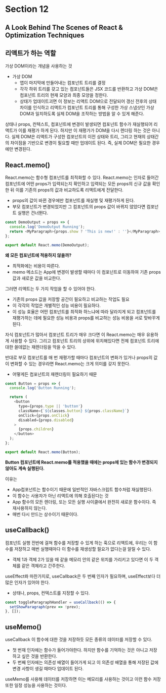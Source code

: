 # Section 12

## A Look Behind The Scenes of React & Optimization Techniques

## 리액트가 하는 역할

가상 DOM이라는 개념을 사용하는 것

- 가상 DOM
  - 앱이 마지막에 만들어내는 컴포넌트 트리를 결정
  - 각각 하위 트리를 갖고 있는 컴포넌트들은 JSX 코드를 반환하고 가상 DOM은 컴포넌트 트리의 현재 모양과 최종 모양을 정한다.
  - 상태가 업데이트괴면 이 정보는 리액트 DOM으로 전달되어 갱신 전후의 상태 차이를 인식하고 리액트가 컴포넌트 트리를 통해 구성한 가상 스냅샷인 가상 DOM과 일치하도록 실제 DOM을 조작하는 방법을 알 수 있게 해준다.

상태나 props, 컨텍스트, 컴포넌트에 변경이 발생되면 컴포넌트 함수가 재실행되어 리액트가 이를 재평가 하게 된다.
하지만 이 재평가가 DOM을 다시 렌더링 하는 것은 아니다.
실제 DOM은 리액트가 구성한 컴포넌트의 이전 상태와 트리, 그리고 현재의 상태간의 차이점을 기반으로 변경이 필요할 때만 업데이트 된다. 즉, 실제 DOM은 필요한 경우에만 변경된다.

## React.memo()

React.memo는 함수형 컴포넌트를 최적화할 수 있다.
React.memo는 인자로 들어간 컴포넌트에 어떤 props가 입력되는지 확인하고 입력되는 모든 props의 신규 값을 확인한 뒤 이를 기존의 props의 값과 비교하도록 리액트에게 전달한다.

- props의 값이 바뀐 경우에만 컴포넌트를 재실행 및 재평가하게 된다.
- 부모 컴포넌트가 변경되었지만 그 컴포넌트의 props 값이 바뀌지 않았다면 컴포넌트 실행은 건너뛴다.

```js
const DemoOutput = props => {
  console.log('DemoOutput Running');
  return <MyParagraph>{props.show ? 'This is new!' : ''}</MyParagraph>;
};

export default React.memo(DemoOutput);
```

**왜 모든 컴포넌트에 적용하지 않을까?**

- 최적화에는 비용이 따른다.
- memo 메소드는 App에 변경이 발생할 때마다 이 컴포넌트로 이동하여 기존 props 값과 새로운 값을 비교한다.

그러면 리액트는 두 가지 작업을 할 수 있어야 한다.

- 기존의 props 값을 저장할 공간이 필요하고 비교하는 작업도 필요
- 이 각각의 작업은 개별적인 성능 비용이 필요하다.
- 이 성능 효율은 어떤 컴포넌트를 최적화 하느냐에 따라 달라지게 되고 컴포넌트를 재평가하는 데에 필요한 성능 비용과 props를 비교하는 성능 비용을 서로 맞바꾸게 된다.

자식 컴포넌트가 많아서 컴포넌트 트리가 매우 크다면 이 React.memo는 매우 유용하게 사용할 수 있다. 그리고 컴포넌트 트리의 상위에 위치해있다면 전체 컴포넌트 트리에 대한 쓸데없는 재렌더링을 막을 수 있다.

반대로 부모 컴포넌트를 매 번 재평가할 때마다 컴포넌트의 변화가 있거나 props의 값이 변화할 수 있는 경우라면 React.memo는 크게 의미를 갖지 못한다.

- 어떻게든 컴포넌트의 재렌더링이 필요하기 때문

```js
const Button = props => {
  console.log('Button Running');

  return (
    <button
      type={props.type || 'button'}
      className={`${classes.button} ${props.className}`}
      onClick={props.onClick}
      disabled={props.disabled}
    >
      {props.children}
    </button>
  );
};

export default React.memo(Button);
```

**Button 컴포넌트에 React.memo를 적용했을 때에는 props에 있는 함수가 변경되지 않아도 계속 실행된다.**

이유는

- App컴포넌트는 함수이기 때문에 일반적인 자바스크립트 함수처럼 재실행된다.
- 이 함수는 사용자가 아닌 리액트에 의해 호출된다는 것
- App 함수의 모든 렌더링, 또는 모든 실행 사이클에서 완전히 새로운 함수이다. 즉 재사용하지 않는다.
- 매번 다시 만드는 상수이기 때문이다.

## useCallback()

컴포넌트 실행 전반에 걸쳐 함수를 저장할 수 있게 하는 훅으로 리액트에, 우리는 이 함수를 저장하고 매번 실행때마다 이 함수를 재생성할 필요가 없다는걸 알릴 수 있다.

- 객체 1과 객체 2가 있을 때 같을 메모리 안의 같은 위치를 가리키고 있다면 이 두 객체를 같은 객체라고 간주한다.

useEffect롸 마찬가지로, useCallback은 두 번째 인자가 필요하며, useEffect보다 더 많은 인자가 있어야 한다.

- 상태나, props, 컨텍스트를 지정할 수 있다.

```js
const toggleParagraphHandler = useCallback(() => {
  setShowParagraph(prev => !prev);
}, []);
```

## useMemo()

useCallback 이 함수에 대한 것을 저장하듯 모든 종류의 데이터를 저장할 수 있다.

- 첫 번재 인자에는 함수가 들어가야한다. 하지만 함수를 기억하는 것은 아니고 저장하고 싶은 것을 반환한다.
- 두 번째 인자에는 의존성 배열이 들어가게 되고 이 의존성 배열을 통해 저장된 값에 변경 사항이 생길 때마다 업데이트 된다.

useMemo를 사용해 데이터를 저장하면 이는 메모리를 사용하는 것이고 이런 함수 저장 또한 일정 성능을 사용하는 것이다.

